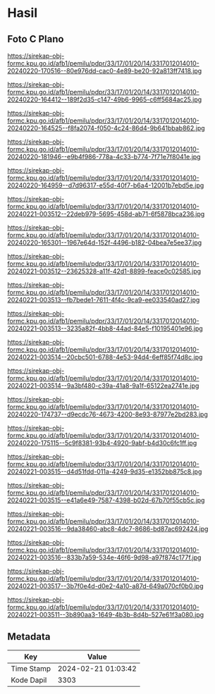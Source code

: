 # Hasil

## Foto C Plano

https://sirekap-obj-formc.kpu.go.id/afb1/pemilu/pdpr/33/17/01/20/14/3317012014010-20240220-170516--80e976dd-cac0-4e89-be20-92a813ff7418.jpg

https://sirekap-obj-formc.kpu.go.id/afb1/pemilu/pdpr/33/17/01/20/14/3317012014010-20240220-164412--189f2d35-c147-49b6-9965-c6ff5684ac25.jpg

https://sirekap-obj-formc.kpu.go.id/afb1/pemilu/pdpr/33/17/01/20/14/3317012014010-20240220-164525--f8fa2074-f050-4c24-86d4-9b641bbab862.jpg

https://sirekap-obj-formc.kpu.go.id/afb1/pemilu/pdpr/33/17/01/20/14/3317012014010-20240220-181946--e9b4f986-778a-4c33-b774-7f71e7f8041e.jpg

https://sirekap-obj-formc.kpu.go.id/afb1/pemilu/pdpr/33/17/01/20/14/3317012014010-20240220-164959--d7d96317-e55d-40f7-b6a4-12001b7ebd5e.jpg

https://sirekap-obj-formc.kpu.go.id/afb1/pemilu/pdpr/33/17/01/20/14/3317012014010-20240221-003512--22deb979-5695-458d-ab71-6f5878bca236.jpg

https://sirekap-obj-formc.kpu.go.id/afb1/pemilu/pdpr/33/17/01/20/14/3317012014010-20240220-165301--1967e64d-152f-4496-b182-04bea7e5ee37.jpg

https://sirekap-obj-formc.kpu.go.id/afb1/pemilu/pdpr/33/17/01/20/14/3317012014010-20240221-003512--23625328-a11f-42d1-8899-feace0c02585.jpg

https://sirekap-obj-formc.kpu.go.id/afb1/pemilu/pdpr/33/17/01/20/14/3317012014010-20240221-003513--fb7bede1-7611-4f4c-9ca9-ee033540ad27.jpg

https://sirekap-obj-formc.kpu.go.id/afb1/pemilu/pdpr/33/17/01/20/14/3317012014010-20240221-003513--3235a82f-4bb8-44ad-84e5-f10195401e96.jpg

https://sirekap-obj-formc.kpu.go.id/afb1/pemilu/pdpr/33/17/01/20/14/3317012014010-20240221-003514--20cbc501-6788-4e53-94d4-6eff85f74d8c.jpg

https://sirekap-obj-formc.kpu.go.id/afb1/pemilu/pdpr/33/17/01/20/14/3317012014010-20240221-003514--9a3bf480-c39a-41a8-9a1f-65122ea2741e.jpg

https://sirekap-obj-formc.kpu.go.id/afb1/pemilu/pdpr/33/17/01/20/14/3317012014010-20240220-174737--d9ecdc76-4673-4200-8e93-87977e2bd283.jpg

https://sirekap-obj-formc.kpu.go.id/afb1/pemilu/pdpr/33/17/01/20/14/3317012014010-20240220-175115--5c9f8381-93b4-4920-9abf-b4d30c6fc1ff.jpg

https://sirekap-obj-formc.kpu.go.id/afb1/pemilu/pdpr/33/17/01/20/14/3317012014010-20240221-003515--d4d51fdd-011a-4249-9d35-e1352bb875c8.jpg

https://sirekap-obj-formc.kpu.go.id/afb1/pemilu/pdpr/33/17/01/20/14/3317012014010-20240221-003515--e41a6e49-7587-4398-b02d-67b70f55cb5c.jpg

https://sirekap-obj-formc.kpu.go.id/afb1/pemilu/pdpr/33/17/01/20/14/3317012014010-20240221-003516--9da38460-abc8-4dc7-8686-bd87ac692424.jpg

https://sirekap-obj-formc.kpu.go.id/afb1/pemilu/pdpr/33/17/01/20/14/3317012014010-20240221-003516--833b7a59-534e-46f6-9d98-a97f874c177f.jpg

https://sirekap-obj-formc.kpu.go.id/afb1/pemilu/pdpr/33/17/01/20/14/3317012014010-20240221-003517--3b7f0e4d-d0e2-4a10-a87d-649a070cf0b0.jpg

https://sirekap-obj-formc.kpu.go.id/afb1/pemilu/pdpr/33/17/01/20/14/3317012014010-20240221-003511--3b890aa3-1649-4b3b-8d4b-527e61f3a080.jpg


## Metadata

| Key        | Value               |
| ---------- | ------------------- |
| Time Stamp | 2024-02-21 01:03:42 |
| Kode Dapil | 3303                |



